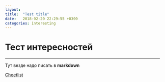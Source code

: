 ```yaml
---
layout: 
title:  "Test title"
date:   2018-02-20 22:29:55 +0300
categories: interesting
---
```


# Тест интересностей
-----
Тут везде надо писать в **markdown**

[Cheetlist](https://www.github.com/adam-p/markdown-here/wiki/Markdown-Cheatsheet)